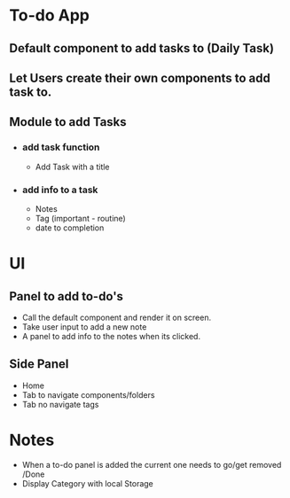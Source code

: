 # To-do App
## Default component to add tasks to (Daily Task)
## Let Users create their own components to add task to. 

## Module to add Tasks
- ### add task function 
    - Add Task with a title
- ### add info to a task
    - Notes
    - Tag (important - routine)
    - date to completion

# UI
## Panel to add to-do's 
  - Call the default component and render it on screen. 
  - Take user input to add a new note
  - A panel to add info to the notes when its clicked. 
  
## Side Panel
  - Home
  - Tab to navigate components/folders
  - Tab no navigate tags

# Notes
- When a to-do panel is added the current one needs to go/get removed /Done
- Display Category with local Storage 